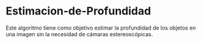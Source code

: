 # Estimacion-de-Profundidad
Este algoritmo tiene como objetivo estimar la profundidad de los objetos en una imagen sin la necesidad de cámaras estereoscópicas.
